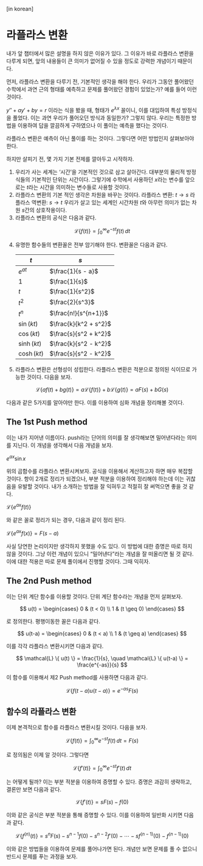 [in korean]

# 라플라스 변환

내가 앞 챕터에서 많은 설명을 하지 않은 이유가 있다. 그 이유가 바로 라플라스 변환을 다루게 되면, 앞의 내용들이 큰 의미가 없어질 수 있을 정도로 강력한 개념이기 때문이다.

먼저, 라플라스 변환을 다루기 전, 기본적인 생각을 해야 한다. 우리가 그동안 풀어왔던 수학에서 과연 근의 형태를 예측하고 문제를 풀어왔던 경험이 있었는가? 예를 들어 이런 것이다.

$y'' + ay' +by = r$ 이라는 식을 봤을 때, 형태가 $e^{\lambda x}$ 꼴이니, 이를 대입하여 특성 방정식을 풀었다. 이는 과연 우리가 풀어오던 방식과 동일한가? 그렇지 않다. 우리는 특정한 방법을 이용하여 답을 깔끔하게 구하였으나 이 풀이는 예측을 했다는 것이다.

라플라스 변환은 예측이 아닌 풀이를 하는 것이다. 그렇다면 어떤 방법인지 살펴보아야 한다.

하지만 살피기 전, 몇 가지 기본 전제를 깔아두고 시작하자.

1. 우리가 사는 세계는 ‘시간’을 기본적인 것으로 삼고 살아간다. 대부분의 물리적 방정식들의 기본적인 단위는 시간이다. 그렇기에 수학에서 사용하던 $x$라는 변수를 앞으로는 $t$라는 시간을 의미하는 변수들로 사용할 것이다.
2. 라플라스 변환의 기본 적인 생각은 차원을 바꾸는 것이다.
   라플라스 변환: $t \rightarrow s$
   라플라스 역변환: $s \rightarrow t$
   우리가 살고 있는 세계인 시간차원 $t$와 아무런 의미가 없는 차원 $s$간의 상호작용이다.
3. 라플라스 변환의 공식은 다음과 같다.

$$
\mathcal{L} \{ f(t) \} = \int_{0}^{\infty} e^{-st} f(t) \, dt
$$

4. 유명한 함수들의 변환꼴은 전부 암기해야 한다. 변환꼴은 다음과 같다.

    |              $t$ |               $s$ |
    | ---------------- | ----------------- |
    |            $e^{at}$ |              $\frac{1}{s - a}$ |
    |             $1$ |                 $\frac{1}{s}$ |
    |              $t$ |               $\frac{1}{s^2}$ |
    |             $t^2$ |                $\frac{2}{s^3}$ |
    |              $t^n$ |             $\frac{n!}{s^{n+1}}$ |
    |        $\sin (kt)$ |           $\frac{k}{k^2 + s^2}$ |
    |        $\cos (kt)$ |           $\frac{s}{s^2 + k^2}$ |
    |        $\sinh (kt)$ |          $\frac{k}{s^2 - k^2}$ |
    |        $\cosh (kt)$ |          $\frac{s}{s^2 - k^2}$ |

5. 라플라스 변환은 선형성이 성립한다. 라플라스 변환은 적분으로 정의된 식이므로 가능한 것이다. 다음을 보자.

$$
\mathcal{L}\{ af(t) + bg(t)\} = a \mathcal{L} \{ f(t)\} + b \mathcal{L} \{ g(t) \} = a F(s) + b G(s)
$$

다음과 같은 5가지를 알아야만 한다. 이를 이용하여 심화 개념을 정리해볼 것이다.

## The 1st Push method

이는 내가 지어낸 이름이다. push라는 단어의 의미를 잘 생각해보면 밀어낸다라는 의미를 지닌다. 이 개념을 생각해서 다음 개념을 보자.

$e^{ax} \sin x$

위의 곱함수를 라플라스 변환시켜보자. 공식을 이용해서 계산하고자 하면 매우 복잡할 것이다. 항이 2개로 정리가 되겠으나, 부분 적분을 이용하여 정리해야 하는데 이는 귀찮음을 유발할 것이다. 내가 소개하는 방법을 잘 익혀두고 적절히 잘 써먹으면 좋을 것 같다.

$\mathcal{L} \{ e^{ax} f(t) \}$

와 같은 꼴로 정리가 되는 경우, 다음과 같이 정리 된다.

$\mathcal{L} \{e^{ax} f(x)\} = F(s-a)$

사실 당연한 논리이지만 생각하지 못했을 수도 있다. 이 방법에 대한 증명은 따로 하지 않을 것이다. 그냥 이런 개념이 있으니 “밀어낸다”라는 개념을 잘 떠올리면 될 것 같다. 이에 대한 적용은 따로 문제 풀이에서 진행할 것이다. 그때 익히자.

## The 2nd Push method

이는 단위 계단 함수를 이용할 것이다. 단위 계단 함수라는 개념을 먼저 살펴보자.

$$
u(t) = \begin{cases} 0 & (t < 0) \\ 1 & (t \geq 0) \end{cases}
$$

로 정의한다. 평행이동한 꼴은 다음과 같다.

$$
u(t-a) = \begin{cases} 0 & (t < a) \\ 1 & (t \geq a) \end{cases}
$$

이를 각각 라플라스 변환시키면 다음과 같다.

$$
\mathcal{L} \{ u(t) \} = \frac{1}{s}, \quad \mathcal{L} \{ u(t-a) \} = \frac{e^{-as}}{s}
$$

이 함수를 이용해서 제2 Push method를 사용하면 다음과 같다.

$$
\mathcal{L} \{ f(t-a)u(t-a) \} = e^{-as} F(s)
$$

## 함수의 라플라스 변환

이제 본격적으로 함수를 라플라스 변환시킬 것이다. 다음을 보자.

$$
\mathcal{L} \{ f(t) \} = \int_{0}^{\infty} e^{-st} f(t) \, dt = F(s)
$$

로 정의됨은 이제 알 것이다. 그렇다면

$$
\mathcal{L} \{ f'(t) \} = \int_{0}^{\infty} e^{-st} f'(t) \, dt
$$

는 어떻게 될까? 이는 부분 적분을 이용하여 증명할 수 있다. 증명은 과감히 생략하고, 결론만 보면 다음과 같다.

$$
\mathcal{L} \{ f'(t) \} = sF(s) - f(0)
$$

이와 같은 공식은 부분 적분을 통해 증명할 수 있다. 이를 이용하여 일반화 시키면 다음과 같다.

$$
\mathcal{L} \{ f^{(n)}(t) \} = s^{n}F(s) - s^{n-1}f(0) - s^{n-2} f'(0) - \cdots - sf^{(n-1)} (0) - f^{(n-1)}(0)
$$

이와 같은 방법들을 이용하여 문제를 풀어나가면 된다. 개념만 보면 문제를 풀 수 없으니 반드시 문제를 푸는 과정을 보자.


